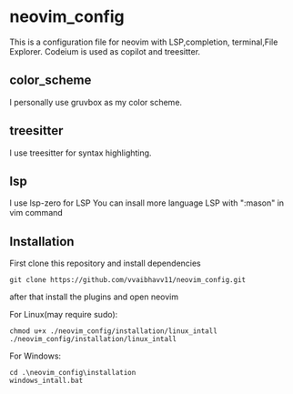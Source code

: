 # neovim_config

This is a configuration file for neovim with LSP,completion, terminal,File Explorer. Codeium is used as copilot and treesitter.

## color_scheme
I personally use gruvbox as my color scheme.

## treesitter
I use treesitter for syntax highlighting.

## lsp
I use lsp-zero for LSP
You can insall more language LSP with ":mason" in vim command

## Installation

First clone this repository and install dependencies
```
git clone https://github.com/vvaibhavv11/neovim_config.git
```
after that install the plugins and open neovim 

For Linux(may require sudo):
```
chmod u+x ./neovim_config/installation/linux_intall
./neovim_config/installation/linux_intall
```

For Windows:
```
cd .\neovim_config\installation
windows_intall.bat
```

